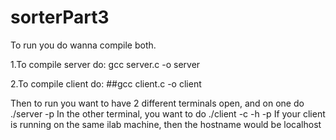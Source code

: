 # sorterPart3

To run you do wanna compile both. 

1.To compile server do: gcc server.c -o server   

2.To compile client do: ##gcc client.c -o client

Then to run you want to have 2 different terminals open, and on one do ./server -p <port number>
In the other terminal, you want to do ./client -c <col name> -h <hostname> -p <port number>
If your client is running on the same ilab machine, then the hostname would be localhost
